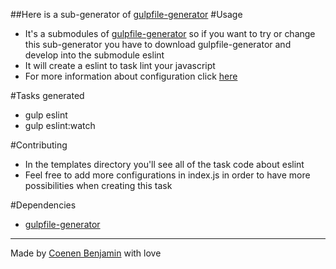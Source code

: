 ##Here is a sub-generator of [gulpfile-generator](https://github.com/bnjjj/gulpfile-generator)
#Usage
+ It's a submodules of [gulpfile-generator](https://github.com/bnjjj/gulpfile-generator) so if you want to try or change this sub-generator you have to download gulpfile-generator and develop into the submodule eslint
+ It will create a eslint to task lint your javascript
+ For more information about configuration click [here](https://www.npmjs.com/package/gulp-eslint)

#Tasks generated
+ gulp eslint
+ gulp eslint:watch

#Contributing
+ In the templates directory you'll see all of the task code about eslint
+ Feel free to add more configurations in index.js in order to have more possibilities when creating this task

#Dependencies
+ [gulpfile-generator](https://github.com/bnjjj/gulpfile-generator)

-------------

Made by [Coenen Benjamin](https://twitter.com/BnJ25) with love
